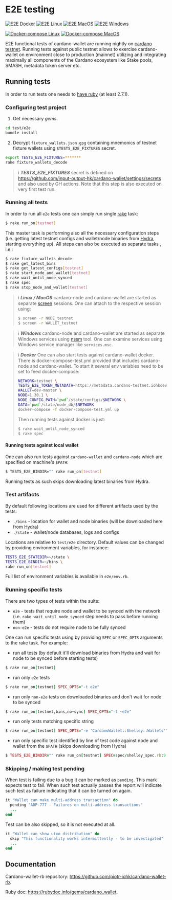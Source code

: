 





# E2E testing
[![E2E Docker](https://github.com/input-output-hk/cardano-wallet/actions/workflows/e2e-docker.yml/badge.svg)](https://github.com/input-output-hk/cardano-wallet/actions/workflows/e2e-docker.yml) [![E2E Linux](https://github.com/input-output-hk/cardano-wallet/actions/workflows/e2e-linux.yml/badge.svg)](https://github.com/input-output-hk/cardano-wallet/actions/workflows/e2e-linux.yml) [![E2E MacOS](https://github.com/input-output-hk/cardano-wallet/actions/workflows/e2e-macos.yml/badge.svg)](https://github.com/input-output-hk/cardano-wallet/actions/workflows/e2e-macos.yml) [![E2E Windows](https://github.com/input-output-hk/cardano-wallet/actions/workflows/e2e-windows.yml/badge.svg)](https://github.com/input-output-hk/cardano-wallet/actions/workflows/e2e-windows.yml)

[![Docker-compose Linux](https://github.com/input-output-hk/cardano-wallet/actions/workflows/docker_linux.yml/badge.svg)](https://github.com/input-output-hk/cardano-wallet/actions/workflows/docker_linux.yml) [![Docker-compose MacOS](https://github.com/input-output-hk/cardano-wallet/actions/workflows/docker_macos.yml/badge.svg)](https://github.com/input-output-hk/cardano-wallet/actions/workflows/docker_macos.yml)

E2E functional tests of cardano-wallet are running nightly on [cardano testnet](https://testnets.cardano.org/en/cardano/overview/). Running tests against public testnet allows to exercise cardano-wallet on environment close to production (mainnet) utilizing and integrating maximally all components of the Cardano ecosystem like Stake pools, SMASH, metadata token server etc.


## Running tests

In order to run tests one needs to [have ruby](https://www.ruby-lang.org/en/documentation/installation/) (at least 2.7.1).

### Configuring test project
1. Get necessary _gems_.
```bash
cd test/e2e
bundle install
```
2. Decrypt `fixture_wallets.json.gpg` containing mnemonics of testnet fixture wallets using `$TESTS_E2E_FIXTURES` secret.

```bash
export TESTS_E2E_FIXTURES=*******
rake fixture_wallets_decode
```
> :information_source:  **_TESTS_E2E_FIXTURES_** secret  is defined on https://github.com/input-output-hk/cardano-wallet/settings/secrets and also used by GH actions. Note that this step is also executed on very first test run.
>
### Running all tests
In order to run all `e2e` tests one can simply run single [rake](https://github.com/ruby/rake) task:
```bash
$ rake run_on[testnet]
```
This master task is performing also all the necessary configuration steps (i.e. getting latest testnet configs and wallet/node binaries from [Hydra](https://hydra.iohk.io/jobset/Cardano/cardano-wallet#tabs-jobs), starting everything up). All steps can also be executed as separate tasks , i.e.:

```bash
$ rake fixture_wallets_decode
$ rake get_latest_bins
$ rake get_latest_configs[testnet]
$ rake start_node_and_wallet[testnet]
$ rake wait_until_node_synced
$ rake spec
$ rake stop_node_and_wallet[testnet]
```
> :information_source:  **_Linux / MacOS_**
cardano-node and cardano-wallet are started as separate [screen](https://www.gnu.org/software/screen/manual/screen.html) sessions. One can attach to the respective session using:
>```bash
>$ screen -r NODE_testnet
>$ screen -r WALLET_testnet
>```

> :information_source: **_Windows_**
cardano-node and cardano-wallet are started as separate Windows services using [nssm](https://nssm.cc/) tool. One can examine services using Windows service manager like `services.msc`.

> :information_source: **_Docker_**
One can also start tests against cardano-wallet docker. There is docker-compose-test.yml provided that includes cardano-node and cardano-wallet. To start it several env variables need to be set to feed docker-compose:
>```bash
>NETWORK=testnet \
>TESTS_E2E_TOKEN_METADATA=https://metadata.cardano-testnet.iohkdev.io/ \
>WALLET=dev-master \
>NODE=1.30.1 \
>NODE_CONFIG_PATH=`pwd`/state/configs/$NETWORK \
>DATA=`pwd`/state/node_db/$NETWORK
>docker-compose -f docker-compose-test.yml up
>```
> Then running tests against docker is just:
>```bash
>$ rake wait_until_node_synced
>$ rake spec
>```

#### Running tests against local wallet
One can also run tests against `cardano-wallet` and `cardano-node` which are specified on machine's `$PATH`:

```bash
$ TESTS_E2E_BINDIR="" rake run_on[testnet]
```

Running tests as such skips downloading latest binaries from Hydra.

### Test artifacts

By default following locations are used for different artifacts used by the tests:
- `./bins` - location for wallet and node binaries (will be downloaded here from [Hydra](https://hydra.iohk.io/jobset/Cardano/cardano-wallet#tabs-jobs))
- `./state` - wallet/node databases, logs and configs

Locations are relative to `test/e2e` directory.
Default values can be changed by providing environment variables, for instance:

```bash
TESTS_E2E_STATEDIR=~/state \
TESTS_E2E_BINDIR=~/bins \
rake run_on[testnet]
```
Full list of environment variables is available in `e2e/env.rb`.

### Running specific tests
There are two types of tests within the suite:
 - `e2e` - tests that require node and wallet to be synced with the network (i.e. `rake wait_until_node_synced` step needs to pass before running them)
 - `non-e2e` - tests do not require node to be fully synced

One can run specific tests using by providing `SPEC` or `SPEC_OPTS` arguments to the rake task. For example:

 - run all tests (by default it'll download binaries from Hydra and wait for node to be synced before starting tests)
 ```ruby
 $ rake run_on[testnet]
 ```
 - run only `e2e` tests
 ```ruby
 $ rake run_on[testnet] SPEC_OPTS="-t e2e"
 ```
  - run only `non-e2e` tests on downloaded binaries and don't wait for node to be synced
 ```ruby
 $ rake run_on[testnet,bins,no-sync] SPEC_OPTS="-t ~e2e"
 ```
  - run only tests matching specific string
 ```ruby
 $ rake run_on[testnet] SPEC_OPTS="-e 'CardanoWallet::Shelley::Wallets'"
 ```
  - run only specific test identified by line of test code against node and wallet from the `$PATH` (skips downloading from Hydra)
 ```ruby
 $ TESTS_E2E_BINDIR="" rake run_on[testnet] SPEC=spec/shelley_spec.rb:9
 ```

### Skipping / making test pending

When test is failing due to a bug it can be marked as `pending`. This mark expects test to fail. When such test actually passes the report will indicate such test as failure indicating that it can be turned on again.

```ruby
it "Wallet can make multi-address transaction" do
  pending "ADP-777 - Failures on multi-address transactions"
  ...
end
```

Test can be also skipped, so it is not executed at all.

```ruby
it "Wallet can show utxo distribution" do
  skip "This functionality works intermittently - to be investigated"
  ...
end
```

## Documentation

Cardano-wallet-rb repository: https://github.com/piotr-iohk/cardano-wallet-rb.

Ruby doc: https://rubydoc.info/gems/cardano_wallet.
